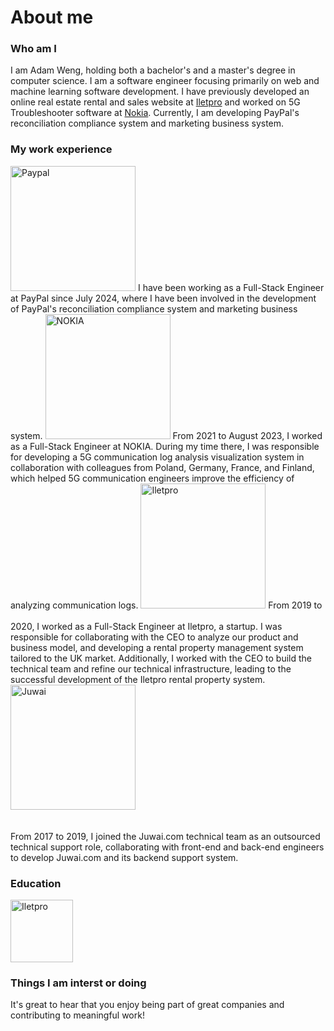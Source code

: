 # About me

### Who am I
I am Adam Weng, holding both a bachelor's and a master's degree in computer science. I am a software engineer focusing primarily on web and machine learning software development. I have previously developed an online real estate rental and sales website at [Iletpro](https://www.iletpro.com/) and worked on 5G Troubleshooter software at [Nokia](https://www.nokia.com/). Currently, I am developing PayPal's reconciliation compliance system and marketing business system.

### My work experience

<img style="margin: 0px" src="https://nmgimg.www.panguidc.com/2024/08/04/5a08aaca64537b1042fe7ecb8e9140b3.png" alt="Paypal" width="200" height="auto">
I have been working as a Full-Stack Engineer at PayPal since July 2024, where I have been involved in the development of PayPal's reconciliation compliance system and marketing business system.

<img style="margin: 0px" src="https://nmgimg.www.panguidc.com/2024/08/04/ade0d4887f1a53c47425b3c8c6e6f3fe.png" alt="NOKIA" width="200" height="auto">
From 2021 to August 2023, I worked as a Full-Stack Engineer at NOKIA. During my time there, I was responsible for developing a 5G communication log analysis visualization system in collaboration with colleagues from Poland, Germany, France, and Finland, which helped 5G communication engineers improve the efficiency of analyzing communication logs.

<img style="margin-bottom: 20px" src="https://kunpro.s3.eu-west-2.amazonaws.com/sites/default.svg" alt="Iletpro" width="200" height="auto">
From 2019 to 2020, I worked as a Full-Stack Engineer at Iletpro, a startup. I was responsible for collaborating with the CEO to analyze our product and business model, and developing a rental property management system tailored to the UK market. Additionally, I worked with the CEO to build the technical team and refine our technical infrastructure, leading to the successful development of the Iletpro rental property system.

<img style="margin-bottom: 20px" src="https://www.juwaistatic.com/juwai-com-v2/assets/img/branding/logo-juwai.a302af13.png" alt="Juwai" width="200" height="auto">

From 2017 to 2019, I joined the Juwai.com technical team as an outsourced technical support role, collaborating with front-end and back-end engineers to develop Juwai.com and its backend support system.

### Education

<img style="margin-bottom: 0px" src="https://upload.wikimedia.org/wikipedia/en/thumb/2/2a/East_China_Normal_University_logo.svg/300px-East_China_Normal_University_logo.svg.png" alt="Iletpro" width="100" height="auto">

### Things I am interst or doing

It's great to hear that you enjoy being part of great companies and contributing to meaningful work!

